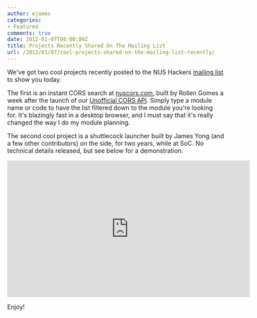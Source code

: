 ```yaml
---
author: ejames
categories:
- Featured
comments: true
date: 2012-01-07T00:00:00Z
title: Projects Recently Shared On The Mailing List
url: /2012/01/07/cool-projects-shared-on-the-mailing-list-recently/
---
```


We've got two cool projects recently posted to the NUS Hackers <a href="https://groups.google.com/forum/#!forum/nushackers">mailing list</a> to show you today.

The first is an instant CORS search at <a href="http://nuscors.com/">nuscors.com</a>, built by Rollen Gomes a week after the launch of our <a href="http://api.nushackers.org/">Unofficial CORS API</a>. Simply type a module name or code to have the list filtered down to the module you're looking for. It's blazingly fast in a desktop browser, and I must say that it's really changed the way I do my module planning.

The second cool project is a shuttlecock launcher built by James Yong (and a few other contributors) on the side, for two years, while at SoC. No technical details released, but see below for a demonstration:

<iframe width="560" height="315" src="http://www.youtube.com/embed/76I-GPIfGys" frameborder="0" allowfullscreen></iframe>

Enjoy!

